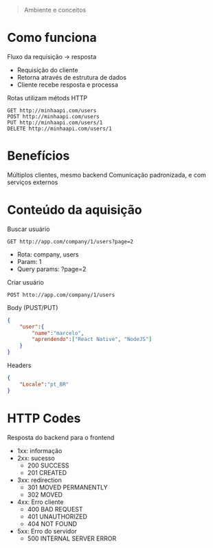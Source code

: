 > Ambiente e conceitos

# Como funciona 

Fluxo da requisição -> resposta
- Requisição do cliente
- Retorna através de estrutura de dados
- Cliente recebe resposta e processa

Rotas utilizam métods HTTP
```
GET http://minhaapi.com/users
POST http://minhaapi.com/users
PUT http://minhaapi.com/users/1
DELETE http://minhaapi.com/users/1
```


# Benefícios
Múltiplos clientes, mesmo backend
Comunicação padronizada, e com serviços externos

# Conteúdo da aquisição

Buscar usuário
~~~
GET http://app.com/company/1/users?page=2
~~~
- Rota: company, users
- Param: 1
- Query params: ?page=2

Criar usuário
~~~
POST htto://app.com/company/1/users
~~~

Body (PUST/PUT)
```json
{
    "user":{
        "name":"marcelo",
        "aprendendo":["React Native", "NodeJS"]
    }
}
```

Headers
```json
{
    "Locale":"pt_BR"
}
```

# HTTP Codes
Resposta do backend para o frontend

- 1xx: informação
- 2xx: sucesso
    - 200 SUCCESS
    - 201 CREATED
- 3xx: redirection
    - 301 MOVED PERMANENTLY
    - 302 MOVED
- 4xx: Erro cliente
    - 400 BAD REQUEST
    - 401 UNAUTHORIZED
    - 404 NOT FOUND
- 5xx: Erro do servidor
    - 500 INTERNAL SERVER ERROR



